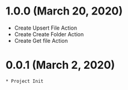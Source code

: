 # 1.0.0 (March 20, 2020)

* Create Upsert File Action
* Create Create Folder Action
* Create Get file Action

# 0.0.1 (March 2, 2020)

    * Project Init
